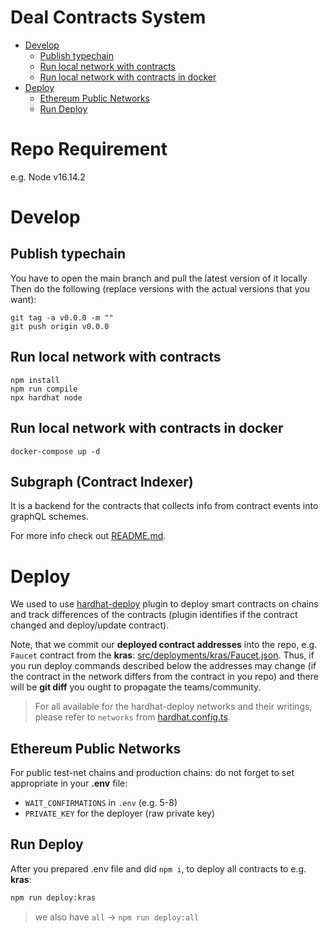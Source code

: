 # Deal Contracts System

* [Develop](#develop)
   * [Publish typechain](#publish-typechain)
   * [Run local network with contracts](#run-local-network-with-contracts)
   * [Run local network with contracts in docker](#run-local-network-with-contracts-in-docker)
* [Deploy](#deploy)
   * [Ethereum Public Networks](#ethereum-public-networks)
   * [Run Deploy](#run-deploy)

# Repo Requirement
e.g. Node v16.14.2

# Develop
## Publish typechain

You have to open the main branch and pull the latest version of it locally Then
do the following (replace versions with the actual versions that you want):

```shell
git tag -a v0.0.0 -m ""
git push origin v0.0.0
```

## Run local network with contracts

```shell
npm install
npm run compile
npx hardhat node
```

## Run local network with contracts in docker

```shell
docker-compose up -d
```

## Subgraph (Contract Indexer)
It is a backend for the contracts that collects info from contract events into graphQL schemes.

For more info check out [README.md](subgraph/README.md). 

# Deploy
We used to use [hardhat-deploy](https://github.com/wighawag/hardhat-deploy) plugin to deploy smart contracts on chains 
and track differences of the contracts (plugin identifies if the contract changed and deploy/update contract).

Note, that we commit our **deployed contract addresses** into the repo, e.g. `Faucet` contract from the **kras**: [src/deployments/kras/Faucet.json](src/deployments/kras/Faucet.json). Thus, if you run deploy commands described below the addresses may change (if the contract in the network differs from the contract in you repo) and there will be **git diff** you ought to propagate the teams/community.  

> For all available for the hardhat-deploy networks and their writings, please refer to `networks` from [hardhat.config.ts](hardhat.config.ts).

## Ethereum Public Networks
For public test-net chains and production chains: do not forget to set appropriate in your **.env** file:

- `WAIT_CONFIRMATIONS` in `.env` (e.g. 5-8)
- `PRIVATE_KEY` for the deployer (raw private key)

## Run Deploy
After you prepared .env file and did `npm i`, to deploy all contracts to e.g. **kras**:

```bash
npm run deploy:kras
```

> we also have `all` -> `npm run deploy:all`  
